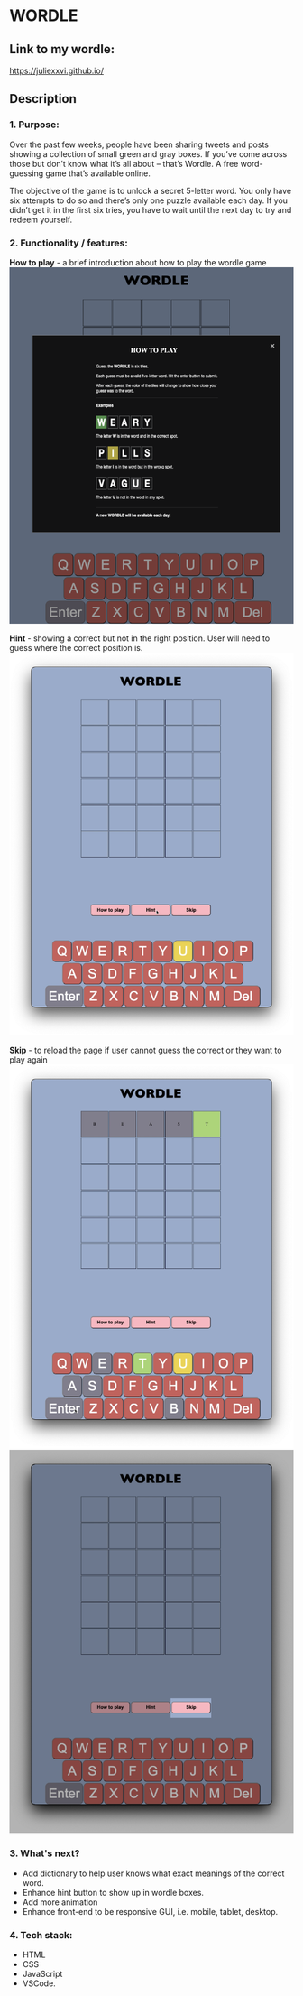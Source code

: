 # WORDLE

## Link to my wordle:

<https://juliexxvi.github.io/>

## Description

### 1. Purpose:

Over the past few weeks, people have been sharing tweets and posts showing a collection of small green and gray boxes. If you’ve come across those but don’t know what it’s all about – that’s Wordle. A free word-guessing game that’s available online.

The objective of the game is to unlock a secret 5-letter word. You only have six attempts to do so and there’s only one puzzle available each day. If you didn’t get it in the first six tries, you have to wait until the next day to try and redeem yourself.

### 2. Functionality / features:

**How to play** - a brief introduction about how to play the wordle game
<img alt="How to play" src="./How-to-play.png" />

**Hint** - showing a correct but not in the right position. User will need to guess where the correct position is.
<img alt="Hint button" src="./Wordle-Hint.png" />


**Skip** - to reload the page if user cannot guess the correct or they want to play again
<img alt="Userword" src="./Users-word.png" />
<img alt="Skip button" src="./Wordle-Skip.png" />

### 3. What's next?

- Add dictionary to help user knows what exact meanings of the correct word.
- Enhance hint button to show up in wordle boxes.
- Add more animation
- Enhance front-end to be responsive GUI, i.e. mobile, tablet, desktop.

### 4. Tech stack:

- HTML
- CSS
- JavaScript
- VSCode.

